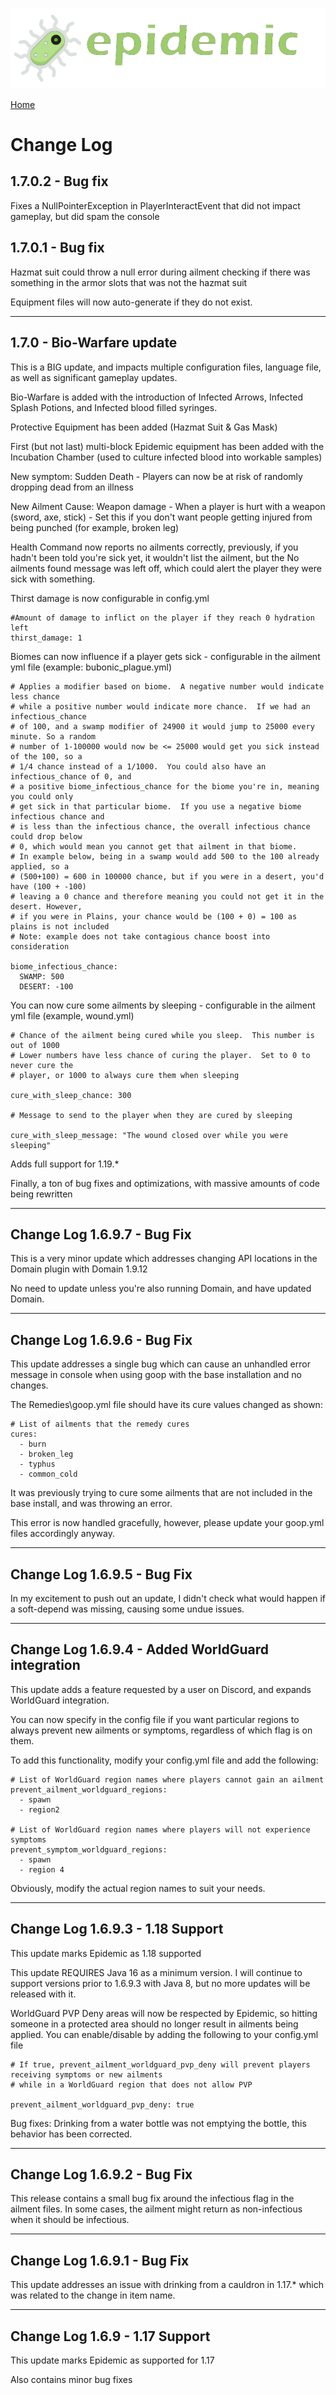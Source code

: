 ![Epidemic](../images/header.png)

[Home](https://torpkev.github.io/epidemic_docs)

# Change Log

## 1.7.0.2 - Bug fix

Fixes a NullPointerException in PlayerInteractEvent that did not impact gameplay, but did spam the console

## 1.7.0.1 - Bug fix

Hazmat suit could throw a null error during ailment checking if there was something in the armor slots that was not the hazmat suit

Equipment files will now auto-generate if they do not exist.

---
## 1.7.0 - Bio-Warfare update

This is a BIG update, and impacts multiple configuration files, language file, as well as significant gameplay updates.

Bio-Warfare is added with the introduction of Infected Arrows, Infected Splash Potions, and Infected blood filled syringes.

Protective Equipment has been added (Hazmat Suit & Gas Mask)

First (but not last) multi-block Epidemic equipment has been added with the Incubation Chamber (used to culture infected blood into workable samples)

New symptom:  Sudden Death - Players can now be at risk of randomly dropping dead from an illness

New Ailment Cause: Weapon damage - When a player is hurt with a weapon (sword, axe, stick) - Set this if you don't want people getting injured from being punched (for example, broken leg)

Health Command now reports no ailments correctly, previously, if you hadn't been told you're sick yet, it wouldn't list the ailment, but the No ailments found message was left off, which could alert the player they were sick with something.

Thirst damage is now configurable in config.yml

    #Amount of damage to inflict on the player if they reach 0 hydration left
    thirst_damage: 1

Biomes can now influence if a player gets sick - configurable in the ailment yml file (example: bubonic_plague.yml)

    # Applies a modifier based on biome.  A negative number would indicate less chance
    # while a positive number would indicate more chance.  If we had an infectious_chance
    # of 100, and a swamp modifier of 24900 it would jump to 25000 every minute. So a random
    # number of 1-100000 would now be <= 25000 would get you sick instead of the 100, so a
    # 1/4 chance instead of a 1/1000.  You could also have an infectious_chance of 0, and
    # a positive biome_infectious_chance for the biome you're in, meaning you could only
    # get sick in that particular biome.  If you use a negative biome infectious chance and
    # is less than the infectious chance, the overall infectious chance could drop below
    # 0, which would mean you cannot get that ailment in that biome.
    # In example below, being in a swamp would add 500 to the 100 already applied, so a
    # (500+100) = 600 in 100000 chance, but if you were in a desert, you'd have (100 + -100)
    # leaving a 0 chance and therefore meaning you could not get it in the desert. However,
    # if you were in Plains, your chance would be (100 + 0) = 100 as plains is not included
    # Note: example does not take contagious chance boost into consideration
    
    biome_infectious_chance:
      SWAMP: 500
      DESERT: -100

You can now cure some ailments by sleeping - configurable in the ailment yml file (example, wound.yml)


    # Chance of the ailment being cured while you sleep.  This number is out of 1000
    # Lower numbers have less chance of curing the player.  Set to 0 to never cure the
    # player, or 1000 to always cure them when sleeping
    
    cure_with_sleep_chance: 300

    # Message to send to the player when they are cured by sleeping
    
    cure_with_sleep_message: "The wound closed over while you were sleeping"

Adds full support for 1.19.*

Finally, a ton of bug fixes and optimizations, with massive amounts of code being rewritten

---
## Change Log 1.6.9.7 - Bug Fix

This is a very minor update which addresses changing API locations in the Domain plugin with Domain 1.9.12

No need to update unless you're also running Domain, and have updated Domain.

---
## Change Log 1.6.9.6 - Bug Fix

This update addresses a single bug which can cause an unhandled error message in console when using goop with the base installation and no changes.

The Remedies\goop.yml file should have its cure values changed as shown:

    # List of ailments that the remedy cures
    cures:
      - burn
      - broken_leg
      - typhus
      - common_cold

It was previously trying to cure some ailments that are not included in the base install, and was throwing an error.

This error is now handled gracefully, however, please update your goop.yml files accordingly anyway.

---
## Change Log 1.6.9.5 - Bug Fix

In my excitement to push out an update, I didn't check what would happen if a soft-depend was missing, causing some undue issues.

---
## Change Log 1.6.9.4 - Added WorldGuard integration

This update adds a feature requested by a user on Discord, and expands WorldGuard integration.

You can now specify in the config file if you want particular regions to always prevent new ailments or symptoms, regardless of which flag is on them.

To add this functionality, modify your config.yml file and add the following:

    # List of WorldGuard region names where players cannot gain an ailment
    prevent_ailment_worldguard_regions:
      - spawn
      - region2

    # List of WorldGuard region names where players will not experience symptoms
    prevent_symptom_worldguard_regions:
      - spawn
      - region 4
 
Obviously, modify the actual region names to suit your needs.

---
## Change Log 1.6.9.3 - 1.18 Support

This update marks Epidemic as 1.18 supported

This update REQUIRES Java 16 as a minimum version. I will continue to support versions prior to 1.6.9.3 with Java 8, but no more updates will be released with it.

WorldGuard PVP Deny areas will now be respected by Epidemic, so hitting someone in a protected area should no longer result in ailments being applied. You can enable/disable by adding the following to your config.yml file

    # If true, prevent_ailment_worldguard_pvp_deny will prevent players receiving symptoms or new ailments
    # while in a WorldGuard region that does not allow PVP
    
    prevent_ailment_worldguard_pvp_deny: true

Bug fixes:
Drinking from a water bottle was not emptying the bottle, this behavior has been corrected.

---
## Change Log 1.6.9.2 - Bug Fix

This release contains a small bug fix around the infectious flag in the ailment files. In some cases, the ailment might return as non-infectious when it should be infectious.

---
##  Change Log 1.6.9.1 - Bug Fix

This update addresses an issue with drinking from a cauldron in 1.17.* which was related to the change in item name.

---
## Change Log 1.6.9 - 1.17 Support

This update marks Epidemic as supported for 1.17

Also contains minor bug fixes
